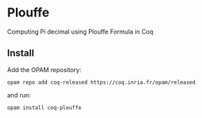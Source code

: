 # Plouffe
Computing Pi decimal using Plouffe Formula in Coq

## Install
Add the OPAM repository:

    opam repo add coq-released https://coq.inria.fr/opam/released

and run:

    opam install coq-plouffe
